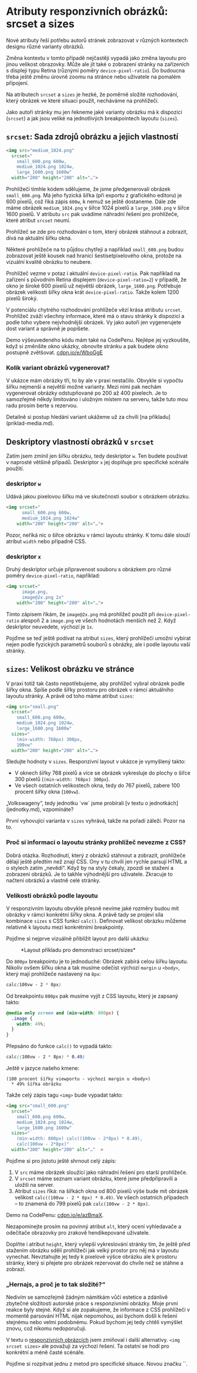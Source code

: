 # Atributy responzivních obrázků: srcset a sizes

Nové atributy řeší potřebu autorů stránek zobrazovat v různých kontextech designu různé varianty obrázků.

Změna kontextu v tomto případě nejčastěji vypadá jako změna layoutu pro jinou velikost obrazovky. Může ale jít také o zobrazení stránky na zařízeních s displeji typu Retina (různými poměry `device-pixel-ratio`). Do budoucna třeba ještě změnu úrovně zoomu na stránce nebo uživatele na pomalém připojení. 

<!-- AdSnippet -->

Na atributech `srcset` a `sizes` je hezké, že poměrně složité rozhodování, který obrázek ve které situaci použít, necháváme na prohlížeči. 

Jako autoři stránky mu jen řekneme jaké varianty obrázku má k dispozici (`srcset`) a jak jsou veliké na jednotlivých breakpointech layoutu (`sizes`).

## `srcset`: Sada zdrojů obrázku a jejich vlastností

```html
<img src="medium_1024.png"
  srcset="
    small_600.png 600w, 
    medium_1024.png 1024w, 
    large_1600.png 1600w"
  width="200" height="200" alt="…">
```

Prohlížeči tímhle kódem sdělujeme, že jsme předgenerovali obrázek `small_600.png`. Má jeho fyzická šířka (při exportu z grafického editoru) je 600 pixelů, což říká zápis `600w`, k nemuž se ještě dostaneme. Dále zde máme obrázek `medium_1024.png` v šířce 1024 pixelů a `large_1600.png` v šířce 1600 pixelů. V atributu `src` pak uvádíme náhradní řešení pro prohlížeče, které  atribut `srcset` neumí.

Prohlížeč se zde pro rozhodování o tom, který obrázek stáhnout a zobrazit, dívá na aktuální šířku okna. 

<!-- AdSnippet -->

Některé prohlížeče na to půjdou chytřeji a například `small_600.png` budou zobrazovat ještě kousek nad hranicí šestisetpixelového okna, protože na vizuální kvalitě obrázku to neubere.

Prohlížeč vezme v potaz i aktuální `device-pixel-ratio`. Pak například na zařízení s původním Retina displejem (`device-pixel-ratio=2`) v případě, že okno je široké 600 pixelů už největší obrázek, `large_1600.png`. Potřebuje obrázek velikosti šířky okna krát `device-pixel-ratio`. Takže kolem 1200 pixelů široký.

V potenciálu chytrého rozhodování prohlížeče vězí krása atributu `srcset`. Prohlížeč zváží všechny informace, které má o stavu stránky k dispozici a podle toho vybere nejvhodnější obrázek. Vy jako autoři jen vygenerujete dost variant a správně je popíšete. 

Demo výšeuvedeného kódu mám také na CodePenu. Nejlépe jej vyzkoušíte, když si změnšíte okno ukázky, obnovíte stránku a pak budete okno postupně zvětšovat. [cdpn.io/e/WboGgE](http://codepen.io/machal/pen/WboGgE?editors=100)


### Kolik variant obrázků vygenerovat?

V ukázce mám obrázky tři, to by ale v praxi nestačilo. Obvykle si vypočtu šířku nejmenší a největší možné varianty. Mezi nimi pak nechám vygenerovat obrázky odstupňované po 200 až 400 pixelech. Je to samozřejmě někdy limitováno i uložným místem na serveru, takže tuto mou radu prosím berte s rezervou. 

<div class="ebook-only" markdown="1">
Detailně si postup hledání variant ukážeme už za chvíli [na příkladu](priklad-media.md).
</div>


## Deskriptory vlastností obrázků v `srcset`

Zatím jsem zmínil jen šířku obrázku, tedy deskriptor `w`. Ten budete používat v naprosté většině případů. Deskriptor `x` jej doplňuje pro specifické scénáře použití.

### deskriptor `w`

Udává jakou pixelovou šířku má ve skutečnosti soubor s obrázkem obrázku.

```html
<img srcset="
      small_600.png 600w, 
      medium_1024.png 1024w"
    width="200" height="200" alt="…">
```

Pozor, neříká nic o šířce obrázku v rámci layoutu stránky. K tomu dále slouží atribut `width` nebo případně CSS.

### deskriptor `x`

Druhý deskriptor určuje připravenost souboru s obrázkem pro různé poměry `device-pixel-ratio`, například:

```html
<img srcset="
      image.png, 
      image@2x.png 2x"
    width="200" height="200" alt="…">
```

Tímto zápisem říkám, že `image@2x.png` má prohlížeč použít při `device-pixel-ratio` alespoň 2 a `image.png` ve všech hodnotách menších než 2. Když deskriptor neuvedete, výchozí je `1x`.

Pojďme se teď ještě podívat na atribut `sizes`, který prohlížeči umožní vybírat nejen podle fyzických parametrů souborů s obrázky, ale i podle layoutu vaší stránky.

## `sizes`: Velikost obrázku ve stránce

V praxi totiž tak často nepotřebujeme, aby prohlížeč vybral obrázek podle šířky okna. Spíše podle šířky prostoru pro obrázek v rámci aktuálního layoutu stránky. A právě od toho máme atribut `sizes`:

```html
<img src="small.png"
  srcset="
    small_600.png 600w, 
    medium_1024.png 1024w, 
    large_1600.png 1600w"  
  sizes="
    (min-width: 768px) 300px, 
    100vw"
  width="200" height="200" alt="…">
```

Sledujte hodnoty v `sizes`. Responzivní layout v ukázce je vymyšlený takto:

-  V oknech šířky 768 pixelů a více se obrázek vykresluje do plochy o šířce 300 pixelů (`(min-width: 768px) 300px`).
- Ve všech ostatních velikostech okna, tedy do 767 pixelů, zabere 100 procent šířky okna (`100vw`). 

<div class="ebook-only" markdown="1">
„Volkswageny“, tedy jednotku `vw` jsme probírali [v textu o jednotkách](jednotky.md), vzpomínáte? 
</div>

<!-- AdSnippet -->

První vyhovující varianta v `sizes` vyhrává, takže na pořadí záleží. Pozor na to.

### Proč si informaci o layoutu stránky prohlížeč nevezme z CSS?

Dobrá otázka. Rozhodnutí, který z obrázků stáhnout a zobrazit, prohlížeče dělají ještě předtím než znají CSS. Ony v tu chvíli jen rychle parsují HTML a o stylech zatím „nevědí“. Když by na styly čekaly, zpozdí se stažení a zobrazení obrázků. Je to takhle výhodnější pro uživatele. Zkracuje to načtení obrázků a vlastně celé stránky.

### Velikosti obrázků podle layoutu

V responzivním layoutu obvykle přesně nevíme jaké rozměry budou mít obrázky v rámci konkrétní šířky okna. A právě tady se projeví síla kombinace `sizes` s CSS funkcí `calc()`. Definovat velikost obrázku můžeme relativně k layoutu mezi konkrétními breakpointy.

Pojďme si nejprve vizuálně přiblížit layout pro další ukázku:

<figure>
<img src="dist/images/original/rwd-obrazky-priklad-layout.jpg" alt="">
<figcaption markdown="1">    
*Layout příkladu pro demonstraci srcset/sizes*
</figcaption> 
</figure>

Do `800px` breakpointu je to jednoduché: Obrázek zabírá celou šířku layoutu. Nikoliv ovšem šířku okna a tak musíme odečíst výchozí `margin` u `<body>`, který mají prohlížeče nastavený na `8px`:

```css
calc(100vw - 2 * 8px)
```

Od breakpointu `800px` pak musíme vyjít z CSS layoutu, který je zapsaný takto:

```css
@media only screen and (min-width: 800px) {
  .image {
    width: 49%;
  }
}
```

Přepsáno do funkce `calc()` to vypadá takto:

```css
calc((100vw - 2 * 8px) * 0.49)
```

Ještě v jazyce našeho kmene:

```
(100 procent šířky viewportu - výchozí margin u <body>) 
  * 49% šířka obrázku
```

Takže celý zápis tagu `<img>` bude vypadat takto:

```html
<img src="small_600.png"
  srcset="
    small_600.png 600w, 
    medium_1024.png 1024w, 
    large_1600.png 1600w"
  sizes="
    (min-width: 800px) calc((100vw - 2*8px) * 0.49), 
    calc(100vw - 2*8px)"
  width="200" height="200" alt="…"  >
```

Pojďme si pro jistotu ještě shrnout celý zápis:

1. V `src` máme obrázek sloužící jako náhradní řešení pro starší prohlížeče.
2. V `srcset` máme seznam variant obrázku, které jsme předpřipravili a uložili na server.
3. Atribut `sizes` říká: na šířkách okna od 800 pixelů výše bude mít obrázek velikost `calc((100vw - 2 * 8px) * 0.49)`. Ve všech ostatních případech – to znamená do 799 pixelů pak `calc(100vw - 2 * 8px)`.

Demo na CodePenu: [cdpn.io/e/azBmaX](http://codepen.io/machal/full/azBmaX?editors=110). 

Nezapomínejte prosím na povinný atribut `alt`, který ocení vyhledavače a  odečítače obrazovky pro zrakově hendikepované uživatele. 

Doplňte i atribut `height`, který vylepší vykreslování stránky tím, že ještě před stažením obrázku sdělí prohlížeči jak velký prostor pro něj má v layoutu vynechat. Nevztahujte jej tedy k pixelové výšce obrázku ale k prostoru stránky, který si přejete pro obrázek rezervovat do chvíle než se stáhne a zobrazí. 

### „Hernajs, a proč je to tak složité?“

Nedivím se samozřejmě žádným námitkám vůči estetice a zdánlivě zbytečné složitosti autorské práce s responzivními obrázky. Moje první reakce byly stejné. Když si ale zopakujeme, že informace z CSS prohlížeči v momentě parsování HTML nijak nepomohou, asi bychom došli k řešení stejnému nebo velmi podobnému. Pokud bychom jej tedy chtěli vymýšlet znovu, což nikomu nedoporučuji.

V textu o [responzivních obrázcích](responzivni-obrazky.md) jsem zmiňoval i další alternativy. `<img srcset sizes>` ale považuji za výchozí řešení. Ta ostatní se hodí pro konkrétní a méně časté scénáře. 

<div class="ebook-only" markdown="1">
  Pojďme si rozpitvat jednu z metod pro specifické situace. Novou značku `<picture>`.
</div>


